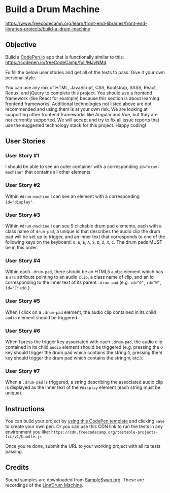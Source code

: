 # Build a Drum Machine

https://www.freecodecamp.org/learn/front-end-libraries/front-end-libraries-projects/build-a-drum-machine

## Objective

Build a [CodePen.io](https://codepen.io/) app that is functionally similar to this: https://codepen.io/freeCodeCamp/full/MJyNMd.

Fulfill the below user stories and get all of the tests to pass. Give it your own personal style.

You can use any mix of HTML, JavaScript, CSS, Bootstrap, SASS, React, Redux, and jQuery to complete this project. You should use a frontend framework (like React for example) because this section is about learning frontend frameworks. Additional technologies not listed above are not recommended and using them is at your own risk. We are looking at supporting other frontend frameworks like Angular and Vue, but they are not currently supported. We will accept and try to fix all issue reports that use the suggested technology stack for this project. Happy coding!

## User Stories

### User Story #1

I should be able to see an outer container with a corresponding `id="drum-machine"` that contains all other elements.

### User Story #2

Within `#drum-machine` I can see an element with a corresponding `id="display"`.

### User Story #3

Within `#drum-machine` I can see 9 clickable drum pad elements, each with a class name of `drum-pad`, a unique id that describes the audio clip the drum pad will be set up to trigger, and an inner text that corresponds to one of the following keys on the keyboard: `Q`, `W`, `E`, `A`, `S`, `D`, `Z`, `X`, `C`. The drum pads MUST be in this order.

### User Story #4

Within each `.drum-pad`, there should be an HTML5 `audio` element which has a `src` attribute pointing to an audio `clip`, a class name of clip, and an id corresponding to the inner text of its parent `.drum-pad` (e.g. `id="Q"`, `id="W"`, `id="E"` etc.).
### User Story #5

When I click on a `.drum-pad` element, the audio clip contained in its child `audio` element should be triggered.

### User Story #6

When I press the trigger key associated with each `.drum-pad`, the audio clip contained in its child `audio` element should be triggered (e.g. pressing the `Q` key should trigger the drum pad which contains the string `Q`, pressing the `W` key should trigger the drum pad which contains the string `W`, etc.).

### User Story #7

When a `.drum-pad` is triggered, a string describing the associated audio clip is displayed as the inner text of the `#display` element (each string must be unique).

## Instructions

You can build your project by [using this CodePen template](https://codepen.io/pen?template=MJjpwO) and clicking `Save` to create your own pen. Or you can use this CDN link to run the tests in any environment you like: `https://cdn.freecodecamp.org/testable-projects-fcc/v1/bundle.js`

Once you're done, submit the URL to your working project with all its tests passing.

## Credits

Sound samples are downloaded from [SampleSwap.org](http://www.sampleswap.org). These are recordings of the [LinnDrum Machine](https://en.wikipedia.org/wiki/LinnDrum).
